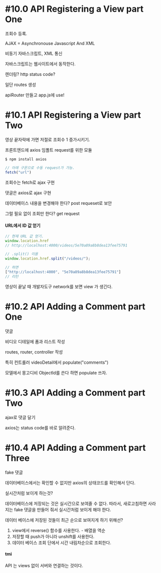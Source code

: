 # #10.0 API Registering a View part One

조회수 등록. 

AJAX = Asynchronouse Javascript And XML

비동기 자바스크립트, XML 통신

자바스크립트는 웹사이트에서 동작한다.

렌더링? http status code?

일단 routes 생성

apiRouter 만들고 app.js에 use!

# #10.1 API Registering a View part Two

영상 끝자락에 가면 저절로 조회수 1 증가시키기.

프론트엔드에 axios 임폴트 request를 위한 모듈

```
$ npm install axios
```

```js
// 아래 구문으로 수동 request가 가능.
fetch("url")
```

조회수는 fetch로 ajax 구현

댓글은 axios로 ajax 구현

데이터베이스 내용을 변경해야 한다? post requeset로 보안

그럴 필요 없이 조회만 한다? get request


#### URL에서 ID 값 얻기
```js
// 현재 URL 값 얻기.
window.location.href
// http://localhost:4000/videos/5e70a89a8b8dea13fee75791

// .split() 이용
window.location.href.split("/videos/");

// 하면
["http://localhost:4000", "5e70a89a8b8dea13fee75791"]
// 리턴
```

영상이 끝날 때 개발자도구 network를 보면 view 가 생긴다.

# #10.2 API Adding a Comment part One

댓글

비디오 디테일에 폼과 리스트 작성

routes, router, controller 작성

특히 컨트롤러 videoDetail에서 populate("comments")

모델에서 몽고디비 ObjectId를 쓴다 하면 populate 쓰자.

# #10.3 API Adding a Comment part Two

ajax로 댓글 달기

axios는 status code를 바로 알려준다.

# #10.4 API Adding a Comment part Three

fake 댓글

데이터베이스에서는 확인할 수 없지만 axios의 상태코드를 확인해서 단다.

실시간처럼 보이게 하는것?

데이터베이스에 저장되는 것은 실시간으로 보여줄 수 없다. 따라서, 새로고침하면 사라지는 fake 댓글을 만들어 줘서 실시간처럼 보이게 해야 한다.

데이터 베이스에 저장된 것들이 최근 순으로 보여지게 하기 위해선?

1. view에서 reverse() 함수를 사용한다. - 배열을 역순
2. 저장할 때 push가 아니라 unshift를 사용한다.
3. 데이터 베이스 조회 단에서 시간 내림차순으로 조회한다.


#### tmi

API 는 views 없이 서버와 연결하는 것이다.